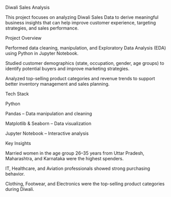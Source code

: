 Diwali Sales Analysis

This project focuses on analyzing Diwali Sales Data to derive meaningful business insights that can help improve customer experience, targeting strategies, and sales performance.



Project Overview

Performed data cleaning, manipulation, and Exploratory Data Analysis (EDA) using Python in Jupyter Notebook.

Studied customer demographics (state, occupation, gender, age groups) to identify potential buyers and improve marketing strategies.

Analyzed top-selling product categories and revenue trends to support better inventory management and sales planning.



Tech Stack

Python

Pandas – Data manipulation and cleaning

Matplotlib & Seaborn – Data visualization

Jupyter Notebook – Interactive analysis




Key Insights

Married women in the age group 26–35 years from Uttar Pradesh, Maharashtra, and Karnataka were the highest spenders.

IT, Healthcare, and Aviation professionals showed strong purchasing behavior.

Clothing, Footwear, and Electronics were the top-selling product categories during Diwali.

